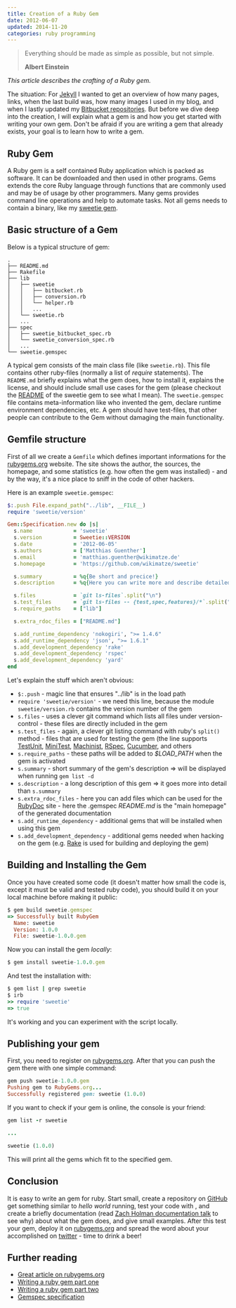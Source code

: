 ```yaml
---
title: Creation of a Ruby Gem
date: 2012-06-07
updated: 2014-11-20
categories: ruby programming
---
```


<blockquote>
  <p>Everything should be made as simple as possible, but not simple.</p>
  <p><strong>Albert Einstein</strong></p>
</blockquote>


*This article describes the crafting of a Ruby gem.*


The situation: For [Jekyll](http://jekyllrb.com/) I wanted to get an overview of how many pages, links, when the last build was, how many images I used in my blog, and when I lastly updated my [Bitbucket repositories](https://bitbucket.org/wikimatze/). But before we dive deep into the creation, I will explain what a gem is and how you get started with writing your own gem. Don't be afraid if you are writing a gem that already exists, your goal is to learn how to write a gem.


## Ruby Gem

A Ruby gem is a self contained Ruby application which is packed as software. It can be downloaded and then used in other programs.  Gems extends the core Ruby language through functions that are commonly used and may be of usage by other programmers. Many gems provides command line operations and help to automate tasks. Not all gems needs to contain a binary, like my [sweetie gem](https://github.com/wikimatze/sweetie).


## Basic structure of a Gem

Below is a typical structure of gem:


    .
    ├── README.md
    ├── Rakefile
    ├── lib
    │   ├── sweetie
    │   │   ├── bitbucket.rb
    │   │   ├── conversion.rb
    │   │   └── helper.rb
    │   │   ...
    │   └── sweetie.rb
    │   ...
    ├── spec
    │   ├── sweetie_bitbucket_spec.rb
    │   └── sweetie_conversion_spec.rb
    │   ...
    └── sweetie.gemspec


A typical gem consists of the main class file (like `sweetie.rb`). This file contains other ruby-files (normally a list of *require* statements). The `README.md` briefly explains what the gem does, how to install it, explains the license, and should include small use cases for the gem (please checkout the [README](https://github.com/wikimatze/sweetie/blob/master/README.md) of the sweetie gem to see what I mean). The `sweetie.gemspec` file contains meta-information like who invented the gem, declare runtime environment dependencies, etc. A gem should have test-files, that other people can contribute to the Gem without damaging the main functionality.


## Gemfile structure

First of all we create a `Gemfile` which defines important informations for the [rubygems.org](http://rubygems.org/) website. The site shows the author, the sources, the homepage, and some statistics (e.g. how often the gem was installed) - and by the way, it's a nice place to sniff in the code of other hackers.


Here is an example `sweetie.gemspec`:


```ruby
$:.push File.expand_path("../lib", __FILE__)
require 'sweetie/version'

Gem::Specification.new do |s|
  s.name             = 'sweetie'
  s.version          = Sweetie::VERSION
  s.date             = '2012-06-05'
  s.authors          = ['Matthias Guenther']
  s.email            = 'matthias.guenther@wikimatze.de'
  s.homepage         = 'https://github.com/wikimatze/sweetie'

  s.summary          = %q{Be short and precice!}
  s.description      = %q{Here you can write more and describe detailed features!}

  s.files            = `git ls-files`.split("\n")
  s.test_files       = `git ls-files -- {test,spec,features}/*`.split("\n")
  s.require_paths    = ["lib"]

  s.extra_rdoc_files = ["README.md"]

  s.add_runtime_dependency 'nokogiri', ">= 1.4.6"
  s.add_runtime_dependency 'json', ">= 1.6.1"
  s.add_development_dependency 'rake'
  s.add_development_dependency 'rspec'
  s.add_development_dependency 'yard'
end
```


Let's explain the stuff which aren't obvious:


- `$:.push` - magic line that ensures "../lib" is in the load path
- `require 'sweetie/version'` - we need this line, because the module `sweetie/version.rb` contains the version number of the gem
- `s.files` -  uses a clever git command which lists all files under version-control - these files are directly included in the gem
- `s.test_files` - again, a clever git listing command with ruby's `split()` method - files that are used for testing the gem (the line supports [TestUnit](https://github.com/test-unit/test-unit), [MiniTest](https://github.com/seattlerb/minitest), [Machinist](https://github.com/notahat/machinist), [RSpec](https://github.com/rspec/rspec), [Cucumber](http://cukes.info/), and others
- `s.require_paths` - these paths will be added to *$LOAD_PATH* when the gem is activated
- `s.summary` - short summary of the gem's description => will be displayed when running `gem list -d`
- `s.description` - a long description of this gem => it goes more into detail than `s.summary`
- `s.extra_rdoc_files` - here you can add files which can be used for the [RubyDoc](http://rubydoc.info) site - here the .gemspec *README.md* is the "main homepage" of the generated documentation
- `s.add_runtime_dependency` - additional gems that will be installed when using this gem
- `s.add_development_dependency` - additional gems needed when hacking on the gem (e.g.  [Rake](http://en.wikipedia.org/wiki/Rake_%28software%29) is used for building and deploying the gem)


## Building and Installing the Gem

Once you have created some code (it doesn't matter how small the code is, except it must be valid and tested ruby code), you should build it on your local machine before making it public:


```ruby
$ gem build sweetie.gemspec
=> Successfully built RubyGem
  Name: sweetie
  Version: 1.0.0
  File: sweetie-1.0.0.gem
```


Now you can install the gem *locally*:


```ruby
$ gem install sweetie-1.0.0.gem
```


And test the installation with:


```ruby
$ gem list | grep sweetie
$ irb
>> require 'sweetie'
=> true
```


It's working and you can experiment with the script locally.


## Publishing your gem

First, you need to register on [rubygems.org](http://rubygems.org/). After that you can push the gem there with one simple command:


```ruby
gem push sweetie-1.0.0.gem
Pushing gem to RubyGems.org...
Successfully registered gem: sweetie (1.0.0)
```


If you want to check if your gem is online, the console is your friend:


```ruby
gem list -r sweetie

...

sweetie (1.0.0)
```


This will print all the gems which fit to the specified gem.


## Conclusion


It is easy to write an gem for ruby. Start small, create a repository on [GitHub](https://github.com/) get something similar to *hello world* running, test your code with , and create a briefly documentation (read [Zach Holman documentation talk](http://zachholman.com/posts/documentation/) to see why) about what the gem does, and give small examples. After this test your gem, deploy it on [rubygems.org](http://rubygems.org/) and spread the word about your accomplished on [twitter](http://www.twitter.com/) - time to drink a beer!


## Further reading

- [Great article on rubygems.org](http://guides.rubygems.org/make-your-own-gem/)
- [Writing a ruby gem part one](http://rakeroutes.com/blog/lets-write-a-gem-part-one/)
- [Writing a ruby gem part two](http://rakeroutes.com/blog/lets-write-a-gem-part-two/)
- [Gemspec specification](http://guides.rubygems.org/specification-reference/)

